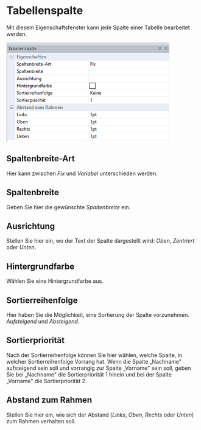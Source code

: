 # Tabellenspalte

Mit diesem Eigenschaftsfenster kann jede Spalte einer Tabelle bearbeitet werden.

![Image](img/image78.png)

## Spaltenbreite-Art

Hier kann zwischen *Fix* und *Variabel* unterschieden werden.

## Spaltenbreite

Geben Sie hier die gewünschte *Spaltenbreite* ein.

## Ausrichtung

Stellen Sie hier ein, wo der Text der Spalte dargestellt wird: *Oben*, *Zentriert* oder *Unten*.

## Hintergrundfarbe

Wählen Sie eine Hintergrundfarbe aus.

## Sortierreihenfolge

Hier haben Sie die Möglichkeit, eine Sortierung der Spalte vorzunehmen. *Aufsteigend* und *Absteigend*.

## Sortierpriorität

Nach der Sortierreihenfolge können Sie hier wählen, welche Spalte, in welcher Sortierreihenfolge Vorrang hat. Wenn die Spalte „Nachname" aufsteigend sein soll und vorrangig zur Spalte „Vorname" sein soll, geben Sie bei „Nachname" die Sortierpriorität 1 hinein und bei der Spalte „Vorname" die  Sortierpriorität 2.

## Abstand zum Rahmen

Stellen Sie hier ein, wie sich der Abstand (*Links*, *Oben*, *Rechts* oder *Unten*) zum Rahmen verhalten soll.